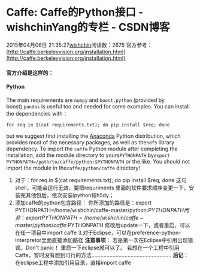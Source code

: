 # Caffe: Caffe的Python接口 - wishchinYang的专栏 - CSDN博客
2015年04月06日 21:35:27[wishchin](https://me.csdn.net/wishchin)阅读数：2675
官方参考：[http://caffe.berkeleyvision.org/installation.html](http://caffe.berkeleyvision.org/installation.html)
#### 官方介绍是这样的：
#### Python
The main requirements are `numpy` and `boost.python` (provided by boost).`pandas` is useful too and needed for some examples.
You can install the dependencies with：
```
for req in $(cat requirements.txt); do pip install $req; done
```
but we suggest first installing the [Anaconda](https://store.continuum.io/cshop/anaconda/) Python distribution, which provides most of the necessary packages, as well as the`hdf5` library dependency.
To import the `caffe` Python module after completing the installation, add the module directory to your`$PYTHONPATH` by`export PYTHONPATH=/path/to/caffe/python:$PYTHONPATH` or the like. You should not import the module in
 the`caffe/python/caffe` directory!
1. 对于：for req in $(cat requirements.txt); do pip install $req; done
这句shell，可能会运行无效，要把requriments 里面的软件要求顺序变更一下，安装完其他包后，依次安装ipython和h5dy；
2. 添加caffe的python包含路径：
你所添加的路径是：export PYTHONPATH=/home/wishchin/caffe-master/python:$PYTHONPATH
                        而非：export PYTHONPATH=/home/wishchin/caffe-master/python/caffe:$PYTHONPATH
修改后update一下，或者重启，可以在任一项目中import caffe
3.对于Eclipse，可以在preference-python-Interpretor里面直接添加路径
**注意事项**： 若是第一次在Eclipse中引用出现错误。Don't panic！ 重启一下eclipse就可以了。
若想在一个工程中引用Caffe，暂时没有想到可行的方法.....................................................
**后记**： 在eclipse工程中添加引用目录，直接import caffe

